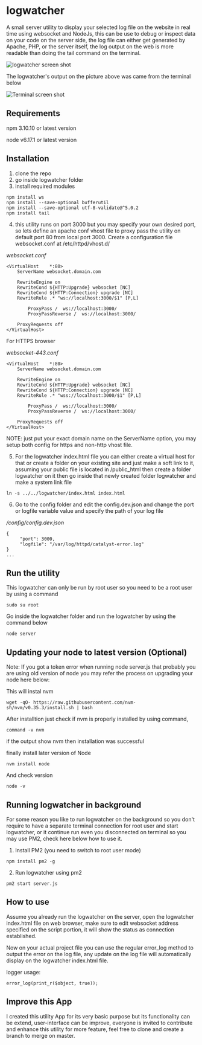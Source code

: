 # logwatcher
A small server utility to display your selected log file on the website in real time using websocket and NodeJs, this can be use to debug or inspect data on your code on the server side, the log file can either get generated by Apache, PHP, or the server itself, the log output on the web is more readable than doing the tail command on the terminal.

![logwatcher screen shot](https://github.com/dariominds/logwatcher/blob/main/logwatcher.png "logwatcher screen")

The logwatcher's output on the picture above was came from the terminal below

![Terminal screen shot](https://github.com/dariominds/logwatcher/blob/main/tail_output.png "Tail output screen")

## Requirements
npm 3.10.10 or latest version

node v6.17.1 or latest version

## Installation
1. clone the repo
2. go inside logwatcher folder
3. install required modules
```
npm install ws
npm install --save-optional bufferutil
npm install --save-optional utf-8-validate@^5.0.2
npm install tail
```
4. this utility runs on port 3000 but you may specify your own desired port, so lets define an apache conf vhost file to proxy pass the utility on default port 80 from local port 3000. Create a configuration file websocket.conf at /etc/httpd/vhost.d/

*websocket.conf*
```
<VirtualHost	*:80>
	ServerName websocket.domain.com

	RewriteEngine on
	RewriteCond ${HTTP:Upgrade} websocket [NC]
	RewriteCond ${HTTP:Connection} upgrade [NC]
	RewriteRule .* "ws://localhost:3000/$1" [P,L]

        ProxyPass /  ws://localhost:3000/
        ProxyPassReverse /  ws://localhost:3000/

	ProxyRequests off
</VirtualHost>
```
For HTTPS browser

*websocket-443.conf*
```
<VirtualHost	*:80>
	ServerName websocket.domain.com

	RewriteEngine on
	RewriteCond ${HTTP:Upgrade} websocket [NC]
	RewriteCond ${HTTP:Connection} upgrade [NC]
	RewriteRule .* "wss://localhost:3000/$1" [P,L]

        ProxyPass /  ws://localhost:3000/
        ProxyPassReverse /  ws://localhost:3000/

	ProxyRequests off
</VirtualHost>
```

NOTE: just put your exact domain name on the ServerName option, you may setup both config for https and non-http vhost file.

5. For the logwatcher index.html file you can either create a virtual host for that or create a folder on your existing site and just make a soft link to it, assuming your public file is located in /public_html  then create a folder logwatcher on it then go inside that newly created folder logwatcher and make a system link file

```
ln -s ../../logwatcher/index.html index.html
```

6. Go to the config folder and edit the config.dev.json and change the port or logfile variable value and specify the path of your log file

*/config/config.dev.json*
```
{
     "port": 3000,
     "logfile": "/var/log/httpd/catalyst-error.log"
}
...
```

## Run the utility
This logwatcher can only be run by root user so you need to be a root user by using a command 
```
sudo su root
```
Go inside the logwatcher folder and run the logwatcher by using the command below
```
node server
```

## Updating your node to latest version (Optional)

Note: If you got a token error when running node server.js that probably you are using old version of node you may refer the process on upgrading your node here below:

This will instal nvm
```
wget -qO- https://raw.githubusercontent.com/nvm-sh/nvm/v0.35.3/install.sh | bash
```

After installtion just check if nvm is properly installed by using command,
```
command -v nvm
```
if the output show nvm then installation was successful

finally install later version of Node
```
nvm install node
```

And check version
```
node -v
```
## Running logwatcher in background
For some reason you like to run logwatcher on the background so you don't require to have a separate terminal connection for root user and start logwatcher, or it continue run even you disconnected on terminal so you may use PM2, check here below how to use it.

1. Install PM2 (you need to switch to root user mode)
```
npm install pm2 -g
```
2. Run logwatcher using pm2
```
pm2 start server.js
```

## How to use

Assume you already run the logwatcher on the server, open the logwatcher index.html file on web browser, make sure to edit websocket address specified on the script portion, it will show the status as connection established.

Now on your actual project file you can use the regular error_log method to output the error on the log file, any update on the log file will automatically display on the logwatcher index.html file.

logger usage:
```
error_log(print_r($object, true));
```

## Improve this App
I created this utility App for its very basic purpose but its functionality can be extend, user-interface can be improve, everyone is invited to contribute and enhance this utility for more feature, feel free to clone and create a branch to merge on master.
